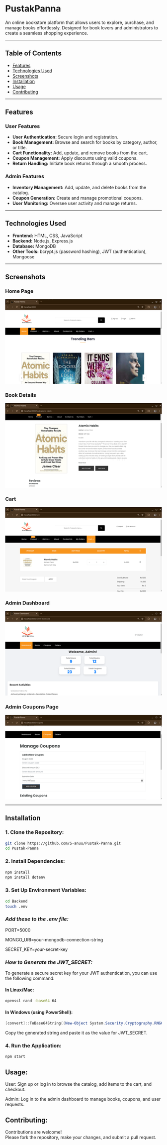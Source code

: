 # **PustakPanna**  
An online bookstore platform that allows users to explore, purchase, and manage books effortlessly. Designed for book lovers and administrators to create a seamless shopping experience.

---

## **Table of Contents**  
- [Features](#features)  
- [Technologies Used](#technologies-used)  
- [Screenshots](#screenshots)  
- [Installation](#installation)  
- [Usage](#usage)  
- [Contributing](#contributing)   

---

## **Features**  

### **User Features**  
- **User Authentication:** Secure login and registration.  
- **Book Management:** Browse and search for books by category, author, or title.  
- **Cart Functionality:** Add, update, and remove books from the cart.  
- **Coupon Management:** Apply discounts using valid coupons.  
- **Return Handling:** Initiate book returns through a smooth process.

### **Admin Features**  
- **Inventory Management:** Add, update, and delete books from the catalog.  
- **Coupon Generation:** Create and manage promotional coupons.  
- **User Monitoring:** Oversee user activity and manage returns.

---

## **Technologies Used**  
- **Frontend:** HTML, CSS, JavaScript  
- **Backend:** Node.js, Express.js  
- **Database:** MongoDB  
- **Other Tools:** bcrypt.js (password hashing), JWT (authentication), Mongoose  

---

## **Screenshots**  

### Home Page  
![Home Page](/Screenshots/home-page.png)

### Book Details  
![Book Details](/Screenshots/book-details.png)

### Cart  
![Cart Page](/Screenshots/cart.png)

### Admin Dashboard  
![Admin Dashboard](/Screenshots/admin-dashboard.png)

### Admin Coupons Page
![Admin Coupons Page](/Screenshots/coupons-admin.png)

---

## **Installation**  

### **1. Clone the Repository:**  
```bash
git clone https://github.com/S-anuu/Pustak-Panna.git
cd Pustak-Panna
```

### **2. Install Dependencies:**
```bash
npm install
npm install dotenv
```

### **3. Set Up Environment Variables:**
```bash
cd Backend
touch .env
```

### ***Add these to the .env file:***
<p>PORT=5000</p>
<p>MONGO_URI=your-mongodb-connection-string</p>
SECRET_KEY=your-secret-key

### ***How to Generate the JWT_SECRET:***
To generate a secure secret key for your JWT authentication, you can use the following command:

#### In Linux/Mac:
```bash
openssl rand -base64 64
```

#### In Windows (using PowerShell):
```powershell
[convert]::ToBase64String((New-Object System.Security.Cryptography.RNGCryptoServiceProvider).GetBytes(64))
```

Copy the generated string and paste it as the value for JWT_SECRET.

### **4. Run the Application:**
```bash
npm start
```

## **Usage:**
<p>User: Sign up or log in to browse the catalog, add items to the cart, and checkout.</p>
Admin: Log in to the admin dashboard to manage books, coupons, and user requests.

## **Contributing:**
Contributions are welcome! <br> Please fork the repository, make your changes, and submit a pull request.

#
